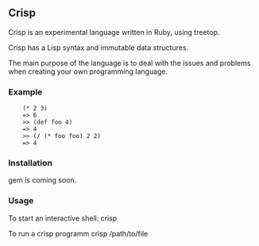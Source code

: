 ## Crisp

Crisp is an experimental language written in Ruby, using treetop.

Crisp has a Lisp syntax and immutable data structures.

The main purpose of the language is to deal with the issues and problems when creating your own programming language.

### Example

        (* 2 3)
        => 6
        >> (def foo 4)
        => 4
        >> (/ (* foo foo) 2 2)
        => 4

### Installation

gem is coming soon.

### Usage

To start an interactive shell:
        crisp

To run a crisp programm
        crisp /path/to/file


